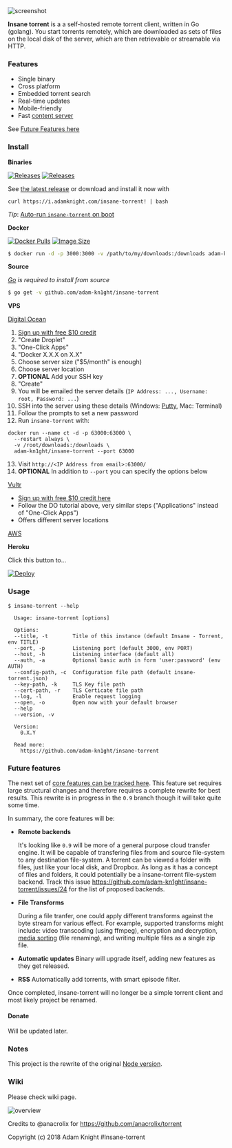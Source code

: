 <img src="https://user-images.githubusercontent.com/15851231/41191283-8f4e751e-6c06-11e8-85e3-1ffed5a6fd44.png" alt="screenshot"/>

**Insane torrent** is a a self-hosted remote torrent client, written in Go (golang). You start torrents remotely, which are downloaded as sets of files on the local disk of the server, which are then retrievable or streamable via HTTP.

### Features

* Single binary
* Cross platform
* Embedded torrent search
* Real-time updates
* Mobile-friendly
* Fast [content server](http://golang.org/pkg/net/http/#ServeContent)

See [Future Features here](#future-features)

### Install

**Binaries**

[![Releases](https://img.shields.io/github/release/adam-kn1ght/insane-torrent.svg)](https://github.com/adam-kn1ght/insane-torrent/releases) [![Releases](https://img.shields.io/github/downloads/adam-kn1ght/insane-torrent/total.svg)](https://github.com/adam-kn1ght/insane-torrent/releases)

See [the latest release](https://github.com/adam-kn1ght/insane-torrent/releases/latest) or download and install it now with

```
curl https://i.adamknight.com/insane-torrent! | bash
```

*Tip*: [Auto-run `insane-torrent` on boot](https://github.com/adam-kn1ght/insane-torrent/wiki/Auto-Run-on-Reboot)

**Docker**

[![Docker Pulls](https://img.shields.io/docker/pulls/adam-kn1ght/insane-torrent.svg)][dockerhub] [![Image Size](https://images.microbadger.com/badges/image/adam-kn1ght/insane-torrent.svg)][dockerhub]

[dockerhub]: https://hub.docker.com/r/adam-kn1ght/insane-torrent/

``` sh
$ docker run -d -p 3000:3000 -v /path/to/my/downloads:/downloads adam-kn1ght/insane-torrent
```

**Source**

*[Go](https://golang.org/dl/) is required to install from source*

``` sh
$ go get -v github.com/adam-kn1ght/insane-torrent
```

**VPS**

[Digital Ocean](https://m.do.co/c/011fa87fde07)

  1. [Sign up with free $10 credit](https://m.do.co/c/011fa87fde07)
  2. "Create Droplet"
  3. "One-Click Apps"
  4. "Docker X.X.X on X.X"
  5. Choose server size ("$5/month" is enough)
  6. Choose server location
  7. **OPTIONAL** Add your SSH key
  8. "Create"
  9. You will be emailed the server details (`IP Address: ..., Username: root, Password: ...`)
  10. SSH into the server using these details (Windows: [Putty](https://the.earth.li/~sgtatham/putty/latest/x86/putty.exe), Mac: Terminal)
  11. Follow the prompts to set a new password
  12. Run `insane-torrent` with:

    docker run --name ct -d -p 63000:63000 \
      --restart always \
      -v /root/downloads:/downloads \
      adam-kn1ght/insane-torrent --port 63000

  13. Visit `http://<IP Address from email>:63000/`
  14. **OPTIONAL** In addition to `--port` you can specify the options below

[Vultr](http://www.vultr.com/?ref=6947403-3B)

* [Sign up with free $10 credit here](http://www.vultr.com/?ref=6947403-3B)
* Follow the DO tutorial above, very similar steps ("Applications" instead of "One-Click Apps")
* Offers different server locations

[AWS](https://aws.amazon.com)

**Heroku**

<p>Click this button to...</p>
<p>
<a href="https://heroku.com/deploy" rel="nofollow"><img src="https://camo.githubusercontent.com/c0824806f5221ebb7d25e559568582dd39dd1170/68747470733a2f2f7777772e6865726f6b7563646e2e636f6d2f6465706c6f792f627574746f6e2e706e67" alt="Deploy" data-canonical-src="https://www.herokucdn.com/deploy/button.png" style="max-width:100%;"></a>
</p>

### Usage

```
$ insane-torrent --help

  Usage: insane-torrent [options]

  Options:
  --title, -t        Title of this instance (default Insane - Torrent, env TITLE)
  --port, -p         Listening port (default 3000, env PORT)
  --host, -h         Listening interface (default all)
  --auth, -a         Optional basic auth in form 'user:password' (env AUTH)
  --config-path, -c  Configuration file path (default insane-torrent.json)
  --key-path, -k     TLS Key file path
  --cert-path, -r    TLS Certicate file path
  --log, -l          Enable request logging
  --open, -o         Open now with your default browser
  --help
  --version, -v

  Version:
    0.X.Y

  Read more:
    https://github.com/adam-kn1ght/insane-torrent

```

### Future features

The next set of [core features can be tracked here](https://github.com/adam-kn1ght/insane-torrent/issues?q=is%3Aopen+is%3Aissue+label%3Acore-feature). This feature set requires large structural changes and therefore requires a complete rewrite for best results. This rewrite is in progress in the `0.9` branch though it will take quite some time.

In summary, the core features will be:

* **Remote backends**

  It's looking like `0.9` will be more of a general purpose cloud transfer engine. It will be capable of transfering files from and source file-system to any destination file-system. A torrent can be viewed a folder with files, just like your local disk, and Dropbox. As long as it has a concept of files and folders, it could potentially be a insane-torrent file-system backend. Track this issue https://github.com/adam-kn1ght/insane-torrent/issues/24 for the list of proposed backends.

* **File Transforms**

  During a file tranfer, one could apply different transforms against the byte stream for various effect. For example, supported transforms might include: video transcoding (using ffmpeg), encryption and decryption, [media sorting](https://github.com/adam-kn1ght/insane-torrent/issues/4) (file renaming), and writing multiple files as a single zip file.

* **Automatic updates** Binary will upgrade itself, adding new features as they get released.

* **RSS** Automatically add torrents, with smart episode filter.

Once completed, insane-torrent will no longer be a simple torrent client and most likely project be renamed.

#### Donate

Will be updated later.
<!--
If you'd like to buy me a coffee or more, you can donate via [PayPal](https://www.paypal.com/cgi-bin/webscr?cmd=_xclick&business=dev%40jpillora%2ecom&lc=AU&item_name=Open%20Source%20Donation&button_subtype=services&currency_code=USD&bn=PP%2dBuyNowBF%3abtn_buynowCC_LG%2egif%3aNonHosted) or BitCoin `1AxEWoz121JSC3rV8e9MkaN9GAc5Jxvs4`.

-->

### Notes

This project is the rewrite of the original [Node version](https://github.com/jpillora/node-torrent-cloud).

### Wiki

Please check wiki page.

![overview](https://docs.google.com/drawings/d/1ekyeGiehwQRyi6YfFA4_tQaaEpUaS8qihwJ-s3FT_VU/pub?w=606&h=305)

Credits to @anacrolix for https://github.com/anacrolix/torrent

Copyright (c) 2018 Adam Knight #Insane-torrent
